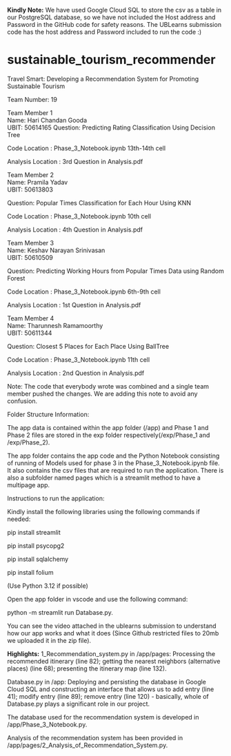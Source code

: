**Kindly Note:** We have used Google Cloud SQL to store the csv as a table in our PostgreSQL database, so we have not included the Host address and Password in the GitHub code for safety reasons. The UBLearns submission code has the host address and Password included to run the code :)

# sustainable_tourism_recommender
Travel Smart: Developing a Recommendation System for Promoting Sustainable Tourism

Team Number: 19

Team Member 1  
Name: Hari Chandan Gooda  
UBIT: 50614165
Question: Predicting Rating Classification Using Decision Tree

Code Location : Phase_3_Notebook.ipynb 13th-14th cell

Analysis Location : 3rd Question in Analysis.pdf

Team Member 2  
Name: Pramila Yadav  
UBIT: 50613803

Question: Popular Times Classification for Each Hour Using KNN

Code Location : Phase_3_Notebook.ipynb 10th cell

Analysis Location : 4th Question in Analysis.pdf

Team Member 3  
Name: Keshav Narayan Srinivasan  
UBIT: 50610509  

Question: Predicting Working Hours from Popular Times Data using Random Forest

Code Location : Phase_3_Notebook.ipynb 6th-9th cell

Analysis Location : 1st Question in Analysis.pdf

Team Member 4  
Name: Tharunnesh Ramamoorthy  
UBIT: 50611344

Question: Closest 5 Places for Each Place Using BallTree

Code Location : Phase_3_Notebook.ipynb 11th cell

Analysis Location : 2nd Question in Analysis.pdf

Note: The code that everybody wrote was combined and a single team member pushed the changes. We are adding this note to avoid any confusion.

Folder Structure Information:

The app data is contained within the app folder (/app) and Phase 1 and Phase 2 files are stored in the exp folder respectively(/exp/Phase_1 and /exp/Phase_2).

The app folder contains the app code and the Python Notebook consisting of running of Models used for phase 3 in the Phase_3_Notebook.ipynb file. It also contains the csv files that are required to run the application. There is also a subfolder named pages which is a streamlit method to have a multipage app.

Instructions to run the application:

Kindly install the following libraries using the following commands if needed:

pip install streamlit

pip install psycopg2

pip install sqlalchemy

pip install folium

(Use Python 3.12 if possible)

Open the app folder in vscode and use the following command:

python -m streamlit run Database.py.

You can see the video attached in the ublearns submission to understand how our app works and what it does (Since Github restricted files to 20mb we uploaded it in the zip file).

**Highlights:** 
1_Recommendation_system.py in /app/pages: Processing the recommended itinerary (line 82); getting the nearest neighbors (alternative places) (line 68); presenting the itinerary map (line 132).

Database.py in /app: Deploying and persisting the database in Google Cloud SQL and constructing an interface that allows us to add entry (line 41); modify entry (line 89); remove entry (line 120) - basically, whole of Database.py plays a significant role in our project.

The database used for the recommendation system is developed in /app/Phase_3_Notebook.py.

Analysis of the recommendation system has been provided in /app/pages/2_Analysis_of_Recommendation_System.py.
